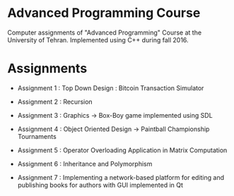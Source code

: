 Advanced Programming Course
===========================

Computer assignments of "Advanced Programming" Course at the University of
Tehran. Implemented using C++ during fall 2016.

Assignments
===========

-   Assignment 1 : Top Down Design : Bitcoin Transaction Simulator

-   Assignment 2 : Recursion

-   Assignment 3 : Graphics -\> Box-Boy game implemented using SDL

-   Assignment 4 : Object Oriented Design -\> Paintball Championship Tournaments

-   Assignment 5 : Operator Overloading Application in Matrix Computation

-   Assignment 6 : Inheritance and Polymorphism

-   Assignment 7 : Implementing a network-based platform for editing and
    publishing books for authors with GUI implemented in Qt
